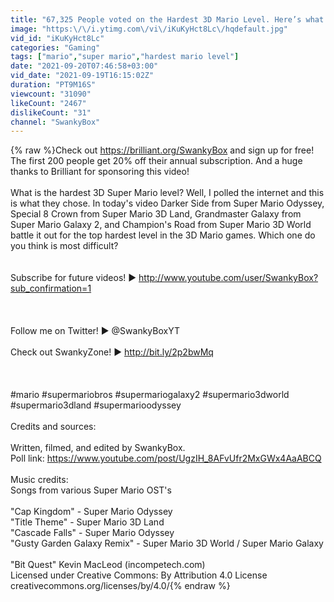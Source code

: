 ```yaml
---
title: "67,325 People voted on the Hardest 3D Mario Level. Here’s what they picked..."
image: "https:\/\/i.ytimg.com\/vi\/iKuKyHct8Lc\/hqdefault.jpg"
vid_id: "iKuKyHct8Lc"
categories: "Gaming"
tags: ["mario","super mario","hardest mario level"]
date: "2021-09-20T07:46:58+03:00"
vid_date: "2021-09-19T16:15:02Z"
duration: "PT9M16S"
viewcount: "31090"
likeCount: "2467"
dislikeCount: "31"
channel: "SwankyBox"
---
```

{% raw %}Check out <a rel="nofollow" target="blank" href="https://brilliant.org/SwankyBox">https://brilliant.org/SwankyBox</a> and sign up for free!<br />The first 200 people get 20% off their annual subscription. And a huge thanks to Brilliant for sponsoring this video!<br /><br />What is the hardest 3D Super Mario level? Well, I polled the internet and this is what they chose. In today's video Darker Side from Super Mario Odyssey, Special 8 Crown from Super Mario 3D Land, Grandmaster Galaxy from Super Mario Galaxy 2, and Champion's Road from Super Mario 3D World battle it out for the top hardest level in the 3D Mario games. Which one do you think is most difficult?<br /><br /><br />Subscribe for future videos! ► <a rel="nofollow" target="blank" href="http://www.youtube.com/user/SwankyBox?sub_confirmation=1">http://www.youtube.com/user/SwankyBox?sub_confirmation=1</a><br /><br /><br /><br />Follow me on Twitter! ► @SwankyBoxYT<br /><br />Check out SwankyZone! ► <a rel="nofollow" target="blank" href="http://bit.ly/2p2bwMq">http://bit.ly/2p2bwMq</a><br /><br /><br /><br />#mario #supermariobros #supermariogalaxy2 #supermario3dworld #supermario3dland #supermarioodyssey<br /><br />Credits and sources:<br /><br />Written, filmed, and edited by SwankyBox.<br />Poll link: <a rel="nofollow" target="blank" href="https://www.youtube.com/post/UgzIH_8AFvUfr2MxGWx4AaABCQ">https://www.youtube.com/post/UgzIH_8AFvUfr2MxGWx4AaABCQ</a><br /><br />Music credits:<br />Songs from various Super Mario OST's<br /><br />&quot;Cap Kingdom&quot; - Super Mario Odyssey<br />&quot;Title Theme&quot; - Super Mario 3D Land<br />&quot;Cascade Falls&quot; - Super Mario Odyssey<br />&quot;Gusty Garden Galaxy Remix&quot; - Super Mario 3D World / Super Mario Galaxy<br /><br />&quot;Bit Quest&quot; Kevin MacLeod (incompetech.com)<br />Licensed under Creative Commons: By Attribution 4.0 License<br />creativecommons.org/licenses/by/4.0/{% endraw %}
